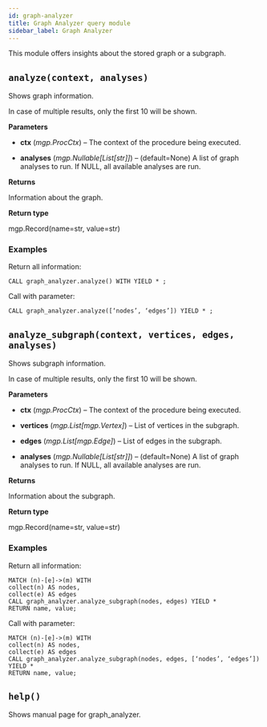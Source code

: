 ```yaml
---
id: graph-analyzer
title: Graph Analyzer query module
sidebar_label: Graph Analyzer
---
```


This module offers insights about the stored graph or a subgraph.


## `analyze(context, analyses)`
Shows graph information.

In case of multiple results, only the first 10 will be shown.


**Parameters**

    
* **ctx** (*mgp.ProcCtx*) – The context of the procedure being executed.


* **analyses** (*mgp.Nullable[List[str]]*) – (default=None)
    A list of graph analyses to run.
    If NULL, all available analyses are run.



**Returns**

Information about the graph.



**Return type**

mgp.Record(name=str, value=str)


### Examples

Return all information:

    CALL graph_analyzer.analyze() WITH YIELD * ;

Call with parameter:

    CALL graph_analyzer.analyze([‘nodes’, ‘edges’]) YIELD * ;


## `analyze_subgraph(context, vertices, edges, analyses)`
Shows subgraph information.

In case of multiple results, only the first 10 will be shown.


**Parameters**

    
* **ctx** (*mgp.ProcCtx*) – The context of the procedure being executed.


* **vertices** (*mgp.List[mgp.Vertex]*) – List of vertices in the subgraph.


* **edges** (*mgp.List[mgp.Edge]*) – List of edges in the subgraph.


* **analyses** (*mgp.Nullable[List[str]]*) – (default=None)
    A list of graph analyses to run.
    If NULL, all available analyses are run.



**Returns**

Information about the subgraph.



**Return type**

mgp.Record(name=str, value=str)


### Examples

Return all information:

    MATCH (n)-[e]->(m) WITH
    collect(n) AS nodes,
    collect(e) AS edges
    CALL graph_analyzer.analyze_subgraph(nodes, edges) YIELD *
    RETURN name, value;

Call with parameter:

    MATCH (n)-[e]->(m) WITH
    collect(n) AS nodes,
    collect(e) AS edges
    CALL graph_analyzer.analyze_subgraph(nodes, edges, [‘nodes’, ‘edges’])
    YIELD *
    RETURN name, value;


## `help()`
Shows manual page for graph_analyzer.
